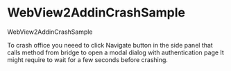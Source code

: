 # WebView2AddinCrashSample
WebView2AddinCrashSample

To crash office you neeed to click Navigate button in the side panel that calls method from bridge to open a modal dialog with authentication page
It might require to wait for a few seconds before crashing.
